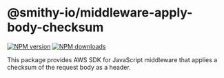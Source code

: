 # @smithy-io/middleware-apply-body-checksum

[![NPM version](https://img.shields.io/npm/v/@smithy-io/middleware-apply-body-checksum/latest.svg)](https://www.npmjs.com/package/@smithy-io/middleware-apply-body-checksum)
[![NPM downloads](https://img.shields.io/npm/dm/@smithy-io/middleware-apply-body-checksum.svg)](https://www.npmjs.com/package/@smithy-io/middleware-apply-body-checksum)

This package provides AWS SDK for JavaScript middleware that applies a checksum
of the request body as a header.
